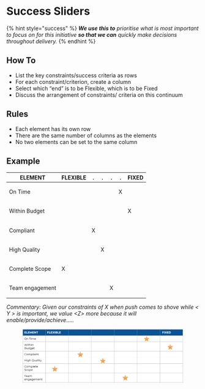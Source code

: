 # Success Sliders

{% hint style="success" %}
_**We use this to** prioritise what is most important to focus on for this initiative **so that we can** quickly make decisions throughout delivery._&#x20;
{% endhint %}

## How To

* List the key constraints/success criteria as rows
* For each constraint/criterion, create a column
* Select which “end” is to be Flexible, which is to be Fixed
* Discuss the arrangement of constraints/ criteria on this continuum

## Rules

* Each element has its own row
* There are the same number of columns as the elements
* No two elements can be set to the same column

## Example  <a href="#template-successsliders-example" id="template-successsliders-example"></a>

| ELEMENT         | FLEXIBLE    | .           | .           | .           | .           | FIXED       |
| --------------- | ----------- | ----------- | ----------- | ----------- | ----------- | ----------- |
| On Time         | <p><br></p> | <p><br></p> | <p><br></p> | <p><br></p> | X           | <p><br></p> |
| Within Budget   | <p><br></p> | <p><br></p> | <p><br></p> | <p><br></p> | <p><br></p> | X           |
| Compliant       | <p><br></p> | X           | <p><br></p> | <p><br></p> | <p><br></p> | <p><br></p> |
| High Quality    | <p><br></p> | <p><br></p> | X           | <p><br></p> | <p><br></p> | <p><br></p> |
| Complete Scope  | X           | <p><br></p> | <p><br></p> | <p><br></p> | <p><br></p> | <p><br></p> |
| Team engagement | <p><br></p> | <p><br></p> | <p><br></p> | X           | <p><br></p> | <p><br></p> |

_Commentary: Given our constraints of X when push comes to shove while <  Y  > is important, we value \<Z> more because it will enable/provide/achieve….._

<figure><img src="../../.gitbook/assets/image (25) (1).png" alt=""><figcaption></figcaption></figure>

